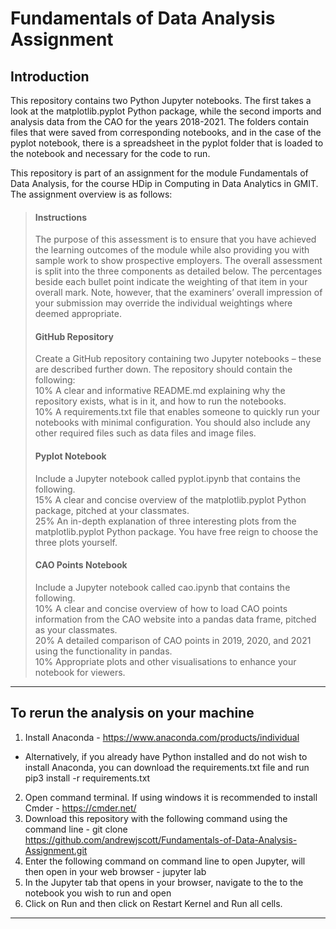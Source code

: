 # Fundamentals of Data Analysis Assignment

## Introduction

This repository contains two Python Jupyter notebooks. The first takes a look at the matplotlib.pyplot Python package, while the second imports and analysis data from the CAO for the years 2018-2021. The folders contain files that were saved from corresponding notebooks, and in the case of the pyplot notebook, there is a spreadsheet in the pyplot folder that is loaded to the notebook and necessary for the code to run.  

This repository is part of an assignment for the module Fundamentals of Data Analysis, for the course HDip in Computing in Data Analytics in GMIT. The assignment overview is as follows: 

> #### Instructions
>The purpose of this assessment is to ensure that you have achieved the learning outcomes
>of the module while also providing you with sample work to show prospective
>employers. The overall assessment is split into the three components as detailed below.
>The percentages beside each bullet point indicate the weighting of that item in your
>overall mark. Note, however, that the examiners’ overall impression of your submission
>may override the individual weightings where deemed appropriate.     
> #### GitHub Repository     
>Create a GitHub repository containing two Jupyter notebooks – these are described
>further down. The repository should contain the following:     
>10% A clear and informative README.md explaining why the repository exists, what is
>in it, and how to run the notebooks.     
>10% A requirements.txt file that enables someone to quickly run your notebooks
>with minimal configuration. You should also include any other required files such
>as data files and image files.       
> #### Pyplot Notebook     
>Include a Jupyter notebook called pyplot.ipynb that contains the following.     
>15% A clear and concise overview of the matplotlib.pyplot Python package,
>pitched at your classmates.    
>25% An in-depth explanation of three interesting plots from the matplotlib.pyplot
>Python package. You have free reign to choose the three plots yourself.     
> #### CAO Points Notebook     
>Include a Jupyter notebook called cao.ipynb that contains the following.     
>10% A clear and concise overview of how to load CAO points information from the
>CAO website into a pandas data frame, pitched as your classmates.     
>20% A detailed comparison of CAO points in 2019, 2020, and 2021 using the functionality
>in pandas.      
>10% Appropriate plots and other visualisations to enhance your notebook for viewers.     
>
----

## To rerun the analysis on your machine

1. Install Anaconda - https://www.anaconda.com/products/individual   
- Alternatively, if you already have Python installed and do not wish to install Anaconda, you can download the requirements.txt file and run pip3 install -r requirements.txt   
2. Open command terminal. If using windows it is recommended to install Cmder - https://cmder.net/ 
3. Download this repository with the following command using the command line - git clone https://github.com/andrewjscott/Fundamentals-of-Data-Analysis-Assignment.git
4. Enter the following command on command line to open Jupyter, will then open in your web browser - jupyter lab
5. In the Jupyter tab that opens in your browser, navigate to the to the notebook you wish to run and open
6. Click on Run and then click on Restart Kernel and Run all cells.
-----------
